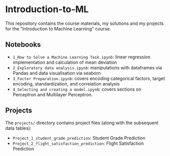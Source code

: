 # Introduction-to-ML
This repository contains the course materials, my solutions and my projects for the "Introduction to Machine Learning" course.

## Notebooks
- `1_How to Solve a Machine Learning Task.ipynb`: linear regression implementation and calculation of mean deviation
- `2_Exploratory data analysis.ipynb`: manipulations with dataframes via Pandas and data visualisation via seaborn
- `3_Factor Preparation.ipynb`: covers encoding categorical factors, target encoding, standardization, and correlation analysis
- `4_Selecting and creating a model.ipynb`: covers sections on Perceptron and Multilayer Perceptron.

## Projects
The `projects/` directory contains project files (along with the subsequent data tables):
- `Project_1_student_grade_prediction`: Student Grade Prediction
- `Project_2_flight_satisfaction_prediction`: Flight Satisfaction Prediction
